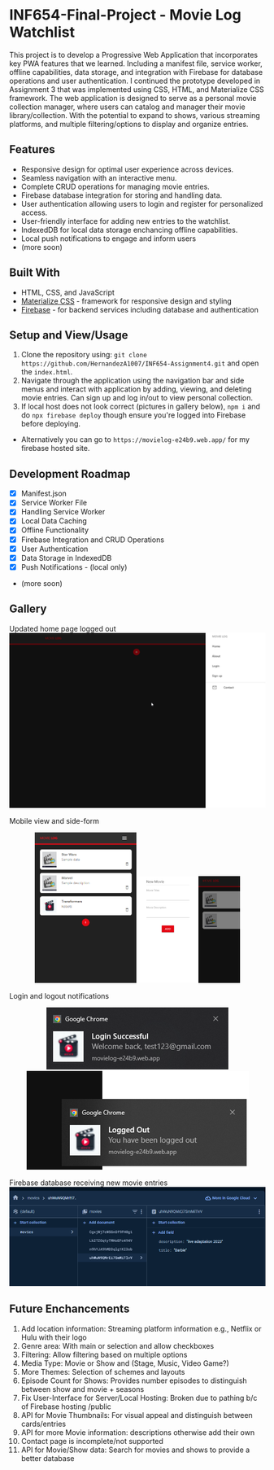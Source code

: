 # INF654-Final-Project - Movie Log Watchlist

This project is to develop a Progressive Web Application that incorporates key PWA features that we learned. Including a manifest file, service worker, offline capabilities, data storage, and integration with Firebase for database operations and user authentication. I continued the prototype developed in Assignment 3 that was implemented using CSS, HTML, and Materialize CSS framework. The web application is designed to serve as a personal movie collection manager, where users can catalog and manager their movie library/collection. With the potential to expand to shows, various streaming platforms, and multiple filtering/options to display and organize entries.

## Features

- Responsive design for optimal user experience across devices.
- Seamless navigation with an interactive menu.
- Complete CRUD operations for managing movie entries.
- Firebase database integration for storing and handling data.
- User authentication allowing users to login and register for personalized access.
- User-friendly interface for adding new entries to the watchlist.
- IndexedDB for local data storage enchancing offline capabilities.
- Local push notifications to engage and inform users
- (more soon)

## Built With

- HTML, CSS, and JavaScript
- [Materialize CSS](https://materializecss.com/) - framework for responsive design and styling
- [Firebase](https://firebase.google.com/) - for backend services including database and authentication

## Setup and View/Usage

1. Clone the repository using: `git clone https://github.com/HernandezA1007/INF654-Assignment4.git` and open the `index.html`.
2. Navigate through the application using the navigation bar and side menus and interact with application by adding, viewing, and deleting movie entries. Can sign up and log in/out to view personal collection.
3. If local host does not look correct (pictures in gallery below), `npm i` and do `npx firebase deploy` though ensure you're logged into Firebase before deploying.

- Alternatively you can go to `https://movielog-e24b9.web.app/` for my firebase hosted site.

## Development Roadmap

- [x] Manifest.json
- [x] Service Worker File
- [x] Handling Service Worker
- [x] Local Data Caching
- [x] Offline Functionality
- [x] Firebase Integration and CRUD Operations
- [x] User Authentication
- [x] Data Storage in IndexedDB
- [x] Push Notifications - (local only)
- (more soon)

## Gallery

Updated home page logged out
![home page](/public/img/homepage.png)

Mobile view and side-form
<p align="center">
    <img src="./public/img/mobile.png" alt="mobile view" width="200"/>
    <img src="./public/img/movieform.png" alt="movie form" width="200"/>
</p>
Login and logout notifications
<p align="center">
    <img src="./public/img/login.png" alt="login notif" widt="200"/>
    <img src="./public/img/logout.png" alt="logout notif" widt="200"/>
</p>

Firebase database receiving new movie entries
![firebase collection](./public/img/firebase.png)

## Future Enchancements

1. Add location information: Streaming platform information e.g., Netflix or Hulu with their logo
2. Genre area: With main or selection and allow checkboxes
3. Filtering: Allow filtering based on multiple options
4. Media Type: Movie or Show and (Stage, Music, Video Game?)
5. More Themes: Selection of schemes and layouts
6. Episode Count for Shows: Provides number episodes to distinguish between show and movie + seasons
7. Fix User-Interface for Server/Local Hosting: Broken due to pathing b/c of Firebase hosting /public
8. API for Movie Thumbnails: For visual appeal and distinguish between cards/entries
9. API for more Movie information: descriptions otherwise add their own
10. Contact page is incomplete/not supported
11. API for Movie/Show data: Search for movies and shows to provide a better database
